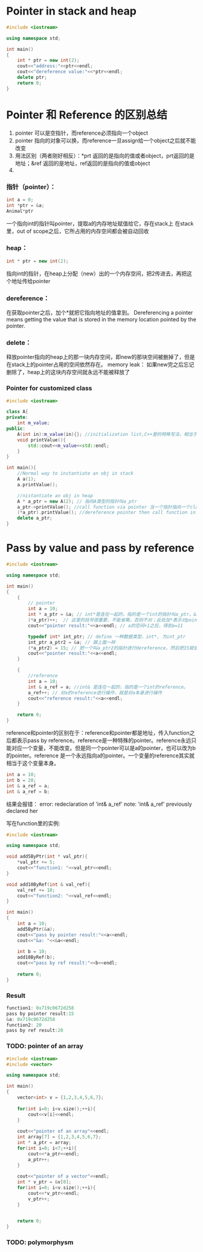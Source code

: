 # Pointer in stack and heap

```cpp
#include <iostream>

using namespace std;

int main()
{
    int * ptr = new int(2);
    cout<<"address:"<<ptr<<endl;
    cout<<"dereference value:"<<*ptr<<endl;
    delete ptr;
    return 0;
}
```

# Pointer 和 Reference 的区别总结
1. pointer 可以是空指针，而reference必须指向一个object  
2. pointer 指向的对象可以换，而reference一旦assign给一个object之后就不能改变  
3. 用法区别（两者刚好相反）：*prt 返回的是指向的值或者object，prt返回的是地址；&ref 返回的是地址，ref返回的是指向的值或object  
4. 

### 指针（pointer）：
```cpp
int a = 0;
int *ptr = &a;
Animal*ptr 
```
一个指向int的指针叫pointer，提取a的内存地址赋值给它，存在stack上
在stack 里，out of scope之后，它所占用的内存空间都会被自动回收

### heap：
```cpp
int * ptr = new int(2);
```
指向int的指针，在heap上分配（new）出的一个内存空间，把2传进去，再把这个地址传给pointer

### dereference：
在获取pointer之后，加个*就把它指向地址的值拿到。
Dereferencing a pointer means getting the value that is stored in the memory location pointed by the pointer.

### delete：
释放pointer指向的heap上的那一块内存空间，即new的那块空间被删掉了，但是在stack上的pointer占用的空间依然存在。
memory leak：
如果new完之后忘记删除了，heap上的这块内存空间就永远不能被释放了

### Pointer for customized class
```cpp
#include <iostream>

class A{
private:
    int m_value;
public:
    A(int in):m_value(in){}; //initialization list,C++里的特殊写法，相当于python里的初始化函数
    void printValue(){
        std::cout<<m_value<<std::endl;
    }
}

int main(){
    //Normal way to instantiate an obj in stack
    A a(1);
    a.printValue();

    //nistantiate an obj in heap
    A * a_ptr = new A(2); // 指向A类型的指针叫a_ptr
    a_ptr->printValue(); //call function via pointer 当一个指针指向一个class的obj时，如果想用指针调用function，就要用箭头而不是点
    (*a_ptr).printValue(); //dereference pointer then call function in a normal way
    delete a_ptr;
}
```

# Pass by value and pass by reference

```cpp
#include <iostream>

using namespace std;

int main() 
{
    {
        // pointer
        int a = 10;
        int * a_ptr = &a; // int*是连在一起的，指的是一个int的指针叫a_ptr。&a表示取a的地址，并赋值给a_ptr。
        (*a_ptr)++;  // 这里的括号很重要，不能省略，否则不对；此处加*表示对pointer进行dereference，拿到pointer所指的值，并进行一些操作
        cout<<"pointer result:"<<a<<endl; // a的空间+1之后，得到a=11  

        typedef int* int_ptr; // define 一种数据类型，int*, 为int_ptr
        int_ptr a_ptr2 = &a; // 跟上面一样
        (*a_ptr2) = 15; // 把一个叫a_ptr2的指针进行dereference，然后把15赋值给它
        cout<<"pointer result:"<<a<<endl;
    }

    {
        //reference
        int a = 10; 
        int & a_ref = a; //int& 是连在一起的，指的是一个int的reference。
        a_ref++; // 对a的reference进行操作，就是对a本身进行操作
        cout<<"reference result:"<<a<<endl;
    }

    return 0;
}
```
reference和pointer的区别在于：reference和pointer都是地址，传入function之后都表示pass by reference。reference是一种特殊的pointer。reference永远只能对应一个变量，不能改变。但是同一个pointer可以是a的pointer，也可以改为b的pointer。reference 是一个永远指向a的pointer。一个变量的reference其实就相当于这个变量本身。

```cpp
int a = 10;
int b = 20;
int & a_ref = a;
int & a_ref = b;
```
结果会报错：
        error: redeclaration of 'int& a_ref'
        note: 'int& a_ref' previously declared her


写在function里的实例:

```cpp
#include <iostream>

using namespace std;

void add5ByPtr(int * val_ptr){
    *val_ptr += 5;
    cout<<"function1: "<<val_ptr<<endl;
}

void add10ByRef(int & val_ref){
    val_ref += 10;
    cout<<"function2: "<<val_ref<<endl;
}

int main()
{
    int a = 10;
    add5ByPtr(&a);
    cout<<"pass by pointer result:"<<a<<endl;
    cout<<"&a: "<<&a<<endl;
    
    int b = 10;
    add10ByRef(b);
    cout<<"pass by ref result:"<<b<<endl;
    
    return 0;
}

```
### Result
```cpp
function1: 0x719c0672d258
pass by pointer result:15
&a: 0x719c0672d258
function2: 20
pass by ref result:20
```
### TODO: pointer of an array

```cpp
#include <iostream>
#include <vector>

using namespace std;

int main()
{
    vector<int> v = {1,2,3,4,5,6,7};
    
    for(int i=0; i<v.size();++i){
        cout<<v[i]<<endl;
    }
    
    cout<<"pointer of an array"<<endl;
    int array[7] = {1,2,3,4,5,6,7};
    int * a_ptr = array;
    for(int i=0; i<7;++i){
        cout<<*a_ptr<<endl;
        a_ptr++;
    }
    
    cout<<"pointer of a vector"<<endl;
    int * v_ptr = &v[0];
    for(int i=0; i<v.size();++i){
        cout<<*v_ptr<<endl;
        v_ptr++;
    }
    

    return 0;
}

```

### TODO: polymorphysm
